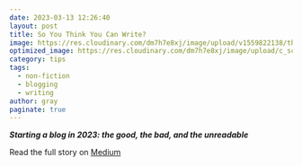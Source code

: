 ```yaml
---
date: 2023-03-13 12:26:40
layout: post
title: So You Think You Can Write?
image: https://res.cloudinary.com/dm7h7e8xj/image/upload/v1559822138/theme9_v273a9.jpg
optimized_image: https://res.cloudinary.com/dm7h7e8xj/image/upload/c_scale,w_380/v1559822138/theme9_v273a9.jpg
category: tips
tags:
  - non-fiction
  - blogging
  - writing
author: gray
paginate: true
---
```


***Starting a blog in 2023: the good, the bad, and the unreadable***


Read the full story on [Medium](https://medium.com/@todorokis/so-you-think-you-can-write-ab1a63da70b1)
